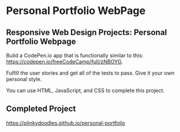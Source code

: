 # Personal Portfolio WebPage

## Responsive Web Design Projects: Personal Portfolio Webpage

Build a CodePen.io app that is functionally similar to this: https://codepen.io/freeCodeCamp/full/zNBOYG.

Fulfill the user stories and get all of the tests to pass. Give it your own personal style.

You can use HTML, JavaScript, and CSS to complete this project. 

## Completed Project

https://plinkydoodles.github.io/personal-portfolio